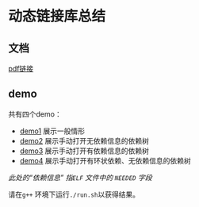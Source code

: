 # 动态链接库总结

## 文档

[pdf链接](./documentation/out/documentation.pdf)

## demo

共有四个demo：

* [demo1](./demo1) 展示一般情形
* [demo2](./demo2) 展示手动打开无依赖信息的依赖树
* [demo3](./demo3) 展示手动打开有依赖信息的依赖树
* [demo4](./demo4) 展示手动打开有环状依赖、无依赖信息的依赖树

*此处的“依赖信息” 指`ELF` 文件中的 `NEEDED` 字段*


请在`g++` 环境下运行`./run.sh`以获得结果。
